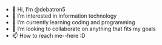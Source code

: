 - 👋 Hi, I’m @debatron5
- 👀 I’m interested in information technology
- 🌱 I’m currently learning coding and programming
- 💞️ I’m looking to collaborate on anything that fits my goals
- 📫 How to reach me--here :D

<!---
debatron5/debatron5 is a ✨ special ✨ repository because its `README.md` (this file) appears on your GitHub profile.
You can click the Preview link to take a look at your changes.
--->
